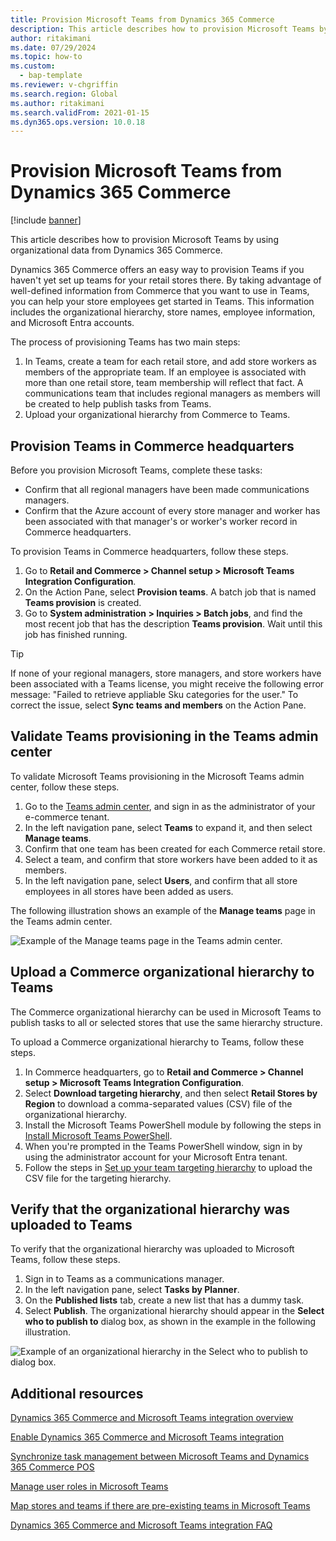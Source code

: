 ```yaml
---
title: Provision Microsoft Teams from Dynamics 365 Commerce
description: This article describes how to provision Microsoft Teams by using organizational data from Dynamics 365 Commerce.
author: ritakimani
ms.date: 07/29/2024
ms.topic: how-to
ms.custom: 
  - bap-template
ms.reviewer: v-chgriffin
ms.search.region: Global
ms.author: ritakimani
ms.search.validFrom: 2021-01-15
ms.dyn365.ops.version: 10.0.18
---
```


# Provision Microsoft Teams from Dynamics 365 Commerce

[!include [banner](includes/banner.md)]

This article describes how to provision Microsoft Teams by using organizational data from Dynamics 365 Commerce.

Dynamics 365 Commerce offers an easy way to provision Teams if you haven't yet set up teams for your retail stores there. By taking advantage of well-defined information from Commerce that you want to use in Teams, you can help your store employees get started in Teams. This information includes the organizational hierarchy, store names, employee information, and Microsoft Entra accounts. 

The process of provisioning Teams has two main steps:

1. In Teams, create a team for each retail store, and add store workers as members of the appropriate team. If an employee is associated with more than one retail store, team membership will reflect that fact. A communications team that includes regional managers as members will be created to help publish tasks from Teams.
1. Upload your organizational hierarchy from Commerce to Teams.

## Provision Teams in Commerce headquarters

Before you provision Microsoft Teams, complete these tasks:

- Confirm that all regional managers have been made communications managers.
- Confirm that the Azure account of every store manager and worker has been associated with that manager's or worker's worker record in Commerce headquarters.

To provision Teams in Commerce headquarters, follow these steps.

1. Go to **Retail and Commerce \> Channel setup \> Microsoft Teams Integration Configuration**.
1. On the Action Pane, select **Provision teams**. A batch job that is named **Teams provision** is created.
1. Go to **System administration \> Inquiries \> Batch jobs**, and find the most recent job that has the description **Teams provision**. Wait until this job has finished running.

> [!TIP]
> If none of your regional managers, store managers, and store workers have been associated with a Teams license, you might receive the following error message: "Failed to retrieve appliable Sku categories for the user." To correct the issue, select **Sync teams and members** on the Action Pane.

<!-- ![Dynamics 365 Commerce - Teams integration configuration.](media/D365-Commerce-Microsoft-Teams-Configuration_with_disclaimer.png)-->

## Validate Teams provisioning in the Teams admin center

To validate Microsoft Teams provisioning in the Microsoft Teams admin center, follow these steps.
	
1. Go to the [Teams admin center](https://admin.teams.microsoft.com/), and sign in as the administrator of your e-commerce tenant.
1. In the left navigation pane, select **Teams** to expand it, and then select **Manage teams**.
1. Confirm that one team has been created for each Commerce retail store.
1. Select a team, and confirm that store workers have been added to it as members.
1. In the left navigation pane, select **Users**, and confirm that all store employees in all stores have been added as users.

The following illustration shows an example of the **Manage teams** page in the Teams admin center.

![Example of the Manage teams page in the Teams admin center.](media/Teams-FLW-Admin-Teams.png)

## Upload a Commerce organizational hierarchy to Teams
	
The Commerce organizational hierarchy can be used in Microsoft Teams to publish tasks to all or selected stores that use the same hierarchy structure.

To upload a Commerce organizational hierarchy to Teams, follow these steps.
	
1. In Commerce headquarters, go to **Retail and Commerce \> Channel setup \> Microsoft Teams Integration Configuration**.
1. Select **Download targeting hierarchy**, and then select **Retail Stores by Region** to download a comma-separated values (CSV) file of the organizational hierarchy.
1. Install the Microsoft Teams PowerShell module by following the steps in [Install Microsoft Teams PowerShell](/microsoftteams/teams-powershell-install).
1. When you're prompted in the Teams PowerShell window, sign in by using the administrator account for your Microsoft Entra tenant.
1. Follow the steps in [Set up your team targeting hierarchy](/microsoftteams/set-up-your-team-hierarchy) to upload the CSV file for the targeting hierarchy.

## Verify that the organizational hierarchy was uploaded to Teams

To verify that the organizational hierarchy was uploaded to Microsoft Teams, follow these steps.

1. Sign in to Teams as a communications manager.
1. In the left navigation pane, select **Tasks by Planner**.
1. On the **Published lists** tab, create a new list that has a dummy task.
1. Select **Publish**. The organizational hierarchy should appear in the **Select who to publish to** dialog box, as shown in the example in the following illustration.

![Example of an organizational hierarchy in the Select who to publish to dialog box.](media/Microsoft-teams-verify-org-hierarchy.png)

## Additional resources

[Dynamics 365 Commerce and Microsoft Teams integration overview](commerce-teams-integration.md)

[Enable Dynamics 365 Commerce and Microsoft Teams integration](enable-teams-integration.md)

[Synchronize task management between Microsoft Teams and Dynamics 365 Commerce POS](synchronize-tasks-teams-pos.md)

[Manage user roles in Microsoft Teams](manage-user-roles-teams.md)

[Map stores and teams if there are pre-existing teams in Microsoft Teams](map-stores-existing-teams.md)

[Dynamics 365 Commerce and Microsoft Teams integration FAQ](teams-integration-faq.md)
